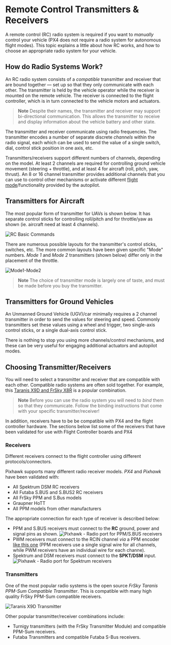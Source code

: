 # Remote Control Transmitters & Receivers

A remote control (RC) radio system is required if you want to *manually* control your vehicle (PX4 does not require a radio system for autonomous flight modes). This topic explains a little about how RC works, and how to choose an appropriate radio system for your vehicle. 


## How do Radio Systems Work?

An RC radio system consists of a *compatible* transmitter and receiver that are bound together — set up so that they only communicate with each other. The transmitter is held by the vehicle operator while the receiver is mounted on the remote vehicle. The receiver is connected to the flight controller, which is in turn connected to the vehicle motors and actuators.

<!-- image showing the different parts here would be nice -->

> **Note** Despite their names, the transmitter and receiver may support bi-directional communication. This allows the transmitter to receive and display information about the vehicle battery and other state.

The transmitter and receiver communicate using radio frequencies. The transmitter encodes a number of separate discrete *channels* within the radio signal, each which can be used to send the value of a single switch, dial, control stick position in one axis, etc. 

Transmitters/receivers support different numbers of channels, depending on the model. At least 2 channels are required for controlling ground vehicle movement (steering + throttle), and at least 4 for aircraft (roll, pitch, yaw, thrust). An 8 or 16 channel transmitter provides additional channels that you can use to control other mechanisms or activate different [flight mode](../flying/flight_mode_selection.md)/functionality provided by the autopilot. 


## Transmitters for Aircraft

The most popular form of transmitter for UAVs is shown below. It has separate control sticks for controlling roll/pitch and for throttle/yaw as shown (ie. aircraft need at least 4 channels). 

![RC Basic Commands](../../images/rc_basic_commands.png)

There are numerous possible layouts for the transmitter's control sticks, switches, etc. The more common layouts have been given specific "Mode" numbers. *Mode 1* and *Mode 2* transmitters (shown below) differ only in the placement of the throttle. 

![Mode1-Mode2](../../images/mode1_mode2.png)

> **Note** The choice of transmitter mode is largely one of taste, and must be made before you buy the transmitter.
  

## Transmitters for Ground Vehicles

An Unmanned Ground Vehicle (UGV)/car minimally requires a 2 channel transmitter in order to send the values for steering and speed. Commonly transmitters set these values using a wheel and trigger, two single-axis control sticks, or a single dual-axis control stick.

There is nothing to stop you using more channels/control mechanisms, and these can be very useful for engaging additional actuators and autopilot modes.


## Choosing Transmitter/Receivers

You will need to select a transmitter and receiver that are compatible with each other. Compatible radio systems are often sold together. For example, this [Taranis X9D and FrSky X8R](https://hobbyking.com/en_us/frsky-2-4ghz-accst-taranis-x9d-plus-and-x8r-combo-digital-telemetry-radio-system-mode-2.html?___store=en_us) is a popular combination.

> **Note** Before you can use the radio system you will need to *bind* them so that they communicate. Follow the binding instructions that come with your specific transmitter/receiver!

In addition, receivers have to be be compatible with PX4 and the flight controller hardware. The sections below list some of the receivers that have been validated for use with Flight Controller boards and PX4


### Receivers

Different receivers connect to the flight controller using different protocols/connectors. 

Pixhawk supports many different radio receiver models. *PX4* and *Pixhawk* have been validated with:

- All Spektrum DSM RC receivers
- All Futaba S.BUS and S.BUS2 RC receivers
- All FrSky PPM and S.Bus models
- Graupner HoTT
- All PPM models from other manufacturers

The appropriate connection for each type of receiver is described below:

- PPM and S.BUS receivers must connect to the **RC** ground, power and signal pins as shown.
  ![Pixhawk - Radio port for PPM/S.BUS receivers](../../images/pixhawk_3dr_receiver_ppm_sbus.jpg)
- PWM receivers must connect to the RCIN channel *via* a PPM encoder 
  [like this one](http://www.getfpv.com/radios/radio-accessories/holybro-ppm-encoder-module.html) (PPM receivers use a single signal wire for all channels, while PWM receivers have an individual wire for each channe).
- Spektrum and DSM receivers must connect to the **SPKT/DSM** input.
  ![Pixhawk - Radio port for Spektrum receivers](../../images/pixhawk_3dr_receiver_spektrum.jpg)


### Transmitters

One of the most popular radio systems is the open source *FrSky Taranis PPM-Sum Compatible Transmitter*. This is compatible with many high quality FrSky PPM-Sum compatible receivers.

![Taranis X9D Transmitter](../../images/frsky_taranis_x9d_transmitter.jpg)

Other popular transmitter/receiver combinations include:

* Turnigy transmitters (with the FrSky Transmitter Module) and compatible PPM-Sum receivers.
* Futaba Transmitters and compatible Futaba S-Bus receivers.

